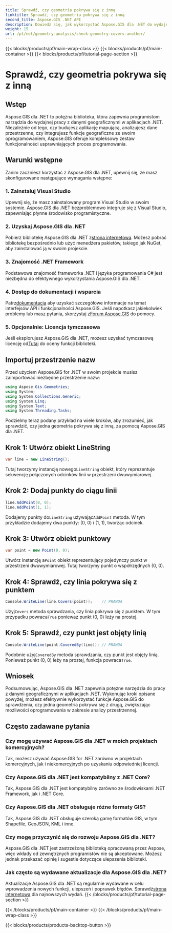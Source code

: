 ```yaml
---
title: Sprawdź, czy geometria pokrywa się z inną
linktitle: Sprawdź, czy geometria pokrywa się z inną
second_title: Aspose.GIS .NET API
description: Dowiedz się, jak wykorzystać Aspose.GIS dla .NET do wydajnej pracy z danymi geograficznymi, analizowania informacji przestrzennych i integrowania funkcji mapowania z aplikacjami .NET.
weight: 15
url: /pl/net/geometry-analysis/check-geometry-covers-another/
---
```


{{< blocks/products/pf/main-wrap-class >}}
{{< blocks/products/pf/main-container >}}
{{< blocks/products/pf/tutorial-page-section >}}

# Sprawdź, czy geometria pokrywa się z inną

## Wstęp
Aspose.GIS dla .NET to potężna biblioteka, która zapewnia programistom narzędzia do wydajnej pracy z danymi geograficznymi w aplikacjach .NET. Niezależnie od tego, czy budujesz aplikację mapującą, analizujesz dane przestrzenne, czy integrujesz funkcje geograficzne ze swoim oprogramowaniem, Aspose.GIS oferuje kompleksowy zestaw funkcjonalności usprawniających proces programowania.
## Warunki wstępne
Zanim zaczniesz korzystać z Aspose.GIS dla .NET, upewnij się, że masz skonfigurowane następujące wymagania wstępne:
### 1. Zainstaluj Visual Studio
Upewnij się, że masz zainstalowany program Visual Studio w swoim systemie. Aspose.GIS dla .NET bezproblemowo integruje się z Visual Studio, zapewniając płynne środowisko programistyczne.
### 2. Uzyskaj Aspose.GIS dla .NET
 Pobierz bibliotekę Aspose.GIS dla .NET z[strona internetowa](https://releases.aspose.com/gis/net/). Możesz pobrać bibliotekę bezpośrednio lub użyć menedżera pakietów, takiego jak NuGet, aby zainstalować ją w swoim projekcie.
### 3. Znajomość .NET Framework
Podstawowa znajomość frameworka .NET i języka programowania C# jest niezbędna do efektywnego wykorzystania Aspose.GIS dla .NET.
### 4. Dostęp do dokumentacji i wsparcia
 Patrz[dokumentacja](https://reference.aspose.com/gis/net/) aby uzyskać szczegółowe informacje na temat interfejsów API i funkcjonalności Aspose.GIS. Jeśli napotkasz jakiekolwiek problemy lub masz pytania, skorzystaj z[Forum Aspose.GIS](https://forum.aspose.com/c/gis/33) do pomocy.
### 5. Opcjonalnie: Licencja tymczasowa
 Jeśli eksplorujesz Aspose.GIS dla .NET, możesz uzyskać tymczasową licencję od[Tutaj](https://purchase.aspose.com/temporary-license/) do oceny funkcji biblioteki.

## Importuj przestrzenie nazw
Przed użyciem Aspose.GIS for .NET w swoim projekcie musisz zaimportować niezbędne przestrzenie nazw:
```csharp
using Aspose.Gis.Geometries;
using System;
using System.Collections.Generic;
using System.Linq;
using System.Text;
using System.Threading.Tasks;
```

Podzielmy teraz podany przykład na wiele kroków, aby zrozumieć, jak sprawdzić, czy jedna geometria pokrywa się z inną, za pomocą Aspose.GIS dla .NET.
## Krok 1: Utwórz obiekt LineString
```csharp
var line = new LineString();
```
 Tutaj tworzymy instancję nowego`LineString` obiekt, który reprezentuje sekwencję połączonych odcinków linii w przestrzeni dwuwymiarowej.
## Krok 2: Dodaj punkty do ciągu linii
```csharp
line.AddPoint(0, 0);
line.AddPoint(1, 1);
```
 Dodajemy punkty do`LineString` używając`AddPoint` metoda. W tym przykładzie dodajemy dwa punkty: (0, 0) i (1, 1), tworząc odcinek.
## Krok 3: Utwórz obiekt punktowy
```csharp
var point = new Point(0, 0);
```
 Utwórz instancję a`Point` obiekt reprezentujący pojedynczy punkt w przestrzeni dwuwymiarowej. Tutaj tworzymy punkt o współrzędnych (0, 0).
## Krok 4: Sprawdź, czy linia pokrywa się z punktem
```csharp
Console.WriteLine(line.Covers(point));    // PRAWDA
```
 Użyj`Covers` metoda sprawdzania, czy linia pokrywa się z punktem. W tym przypadku powraca`True` ponieważ punkt (0, 0) leży na prostej.
## Krok 5: Sprawdź, czy punkt jest objęty linią
```csharp
Console.WriteLine(point.CoveredBy(line)); // PRAWDA
```
Podobnie użyj`CoveredBy` metoda sprawdzania, czy punkt jest objęty linią. Ponieważ punkt (0, 0) leży na prostej, funkcja powraca`True`.

## Wniosek
Podsumowując, Aspose.GIS dla .NET zapewnia potężne narzędzia do pracy z danymi geograficznymi w aplikacjach .NET. Wykonując kroki opisane powyżej, możesz efektywnie wykorzystać funkcje Aspose.GIS do sprawdzenia, czy jedna geometria pokrywa się z drugą, zwiększając możliwości oprogramowania w zakresie analizy przestrzennej.
## Często zadawane pytania
### Czy mogę używać Aspose.GIS dla .NET w moich projektach komercyjnych?
Tak, możesz używać Aspose.GIS for .NET zarówno w projektach komercyjnych, jak i niekomercyjnych po uzyskaniu odpowiedniej licencji.
### Czy Aspose.GIS dla .NET jest kompatybilny z .NET Core?
Tak, Aspose.GIS dla .NET jest kompatybilny zarówno ze środowiskami .NET Framework, jak i .NET Core.
### Czy Aspose.GIS dla .NET obsługuje różne formaty GIS?
Tak, Aspose.GIS dla .NET obsługuje szeroką gamę formatów GIS, w tym Shapefile, GeoJSON, KML i inne.
### Czy mogę przyczynić się do rozwoju Aspose.GIS dla .NET?
Aspose.GIS dla .NET jest zastrzeżoną biblioteką opracowaną przez Aspose, więc wkłady od zewnętrznych programistów nie są akceptowane. Możesz jednak przekazać opinię i sugestie dotyczące ulepszenia biblioteki.
### Jak często są wydawane aktualizacje dla Aspose.GIS dla .NET?
 Aktualizacje Aspose.GIS dla .NET są regularnie wydawane w celu wprowadzenia nowych funkcji, ulepszeń i poprawek błędów. Sprawdź[strona internetowa](https://releases.aspose.com/gis/net/) dla najnowszych wydań.
{{< /blocks/products/pf/tutorial-page-section >}}

{{< /blocks/products/pf/main-container >}}
{{< /blocks/products/pf/main-wrap-class >}}

{{< blocks/products/products-backtop-button >}}
